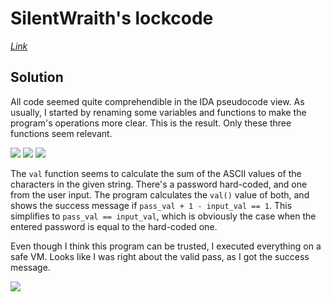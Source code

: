 #  SilentWraith's lockcode

*[Link](https://crackmes.one/crackme/5fda4fa433c5d41f64dee37b)*

## Solution

All code seemed quite comprehendible in the IDA pseudocode view. As usually, I started by renaming some variables and functions to make the program's operations more clear. This is the result. Only these three functions seem relevant.

![](https://i.imgur.com/TXjodcS.png)
![](https://i.imgur.com/BnAT9ct.png)
![](https://i.imgur.com/P5mGQbr.png)

The `val` function seems to calculate the sum of the ASCII values of the characters in the given string. 
There's a password hard-coded, and one from the user input.
The program calculates the `val()` value of both, and shows the success message if `pass_val + 1 - input_val == 1`. This simplifies to `pass_val == input_val`, which is obviously the case when the entered password is equal to the hard-coded one.

Even though I think this program can be trusted, I executed everything on a safe VM. 
Looks like I was right about the valid pass, as I got the success message.

![](https://i.imgur.com/3z81pLU.png)
